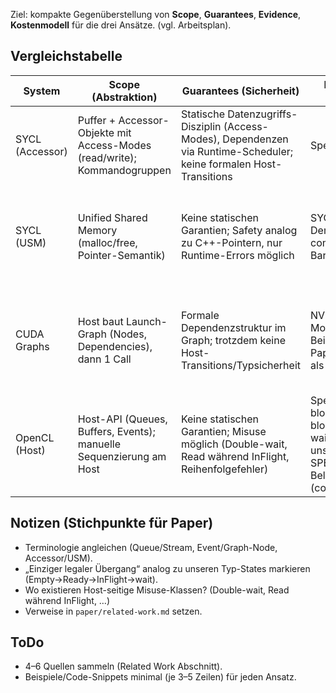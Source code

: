 
Ziel: kompakte Gegenüberstellung von **Scope**, **Guarantees**, **Evidence**, **Kostenmodell** für die drei Ansätze. (vgl. Arbeitsplan).  

## Vergleichstabelle

| System           | Scope (Abstraktion)                         | Guarantees (Sicherheit)                    | Evidence (Belege)                     | Kostenmodell / Overhead            |
|------------------|---------------------------------------------|--------------------------------------------|---------------------------------------|------------------------------------|
| SYCL (Accessor)  | Puffer + Accessor-Objekte mit Access-Modes (read/write); Kommandogruppen | Statische Datenzugriffs-Disziplin (Access-Modes), Dependenzen via Runtime-Scheduler; keine formalen Host-Transitions | Spec- | SYCL (Accessor)  |                                            |                                            |                                       |                                    | Runtime-Belege; Beispiele im Paper; Abgleich mit unseren Misuse-Klassen | Overhead abhängig vom Scheduler; Host-API abstrahiert, aber vergleichbar low; unsere Zero-Cost-Schicht bleibt erhalten |
| SYCL (USM)       | Unified Shared Memory (malloc/free, Pointer-Semantik) | Keine statischen Garantien; Safety analog zu C++-Pointern, nur Runtime-Errors möglich | SYCL Spec, Demos; keine compile-time Barrieren | Overhead minimal (direkte Pointer), aber Host-Misuse sehr leicht möglich; unser Typstate-Ansatz schließt diese Klasse explizit aus |
| CUDA Graphs      | Host baut Launch-Graph (Nodes, Dependencies), dann 1 Call | Formale Dependenzstruktur im Graph; trotzdem keine Host-Transitions/Typsicherheit | NVIDIA Graph-Model + Beispiele; Paper-Notizen als Evidence | Overhead meist geringer durch gebündelte Launches; Sicherheitsgarantien schwächer als unser Compile-Fail-Ansatz |
| OpenCL (Host)    | Host-API (Queues, Buffers, Events); manuelle Sequenzierung am Host | Keine statischen Garantien; Misuse möglich (Double-wait, Read während InFlight, Reihenfolgefehler) | Spez-Anker: blocking/non-blocking, event wait list; unsere SPEC/trybuild-Belege (compile-fail) | Roh-Kosten minimal; unsere Typstate-Schicht bleibt zero-cost (ASM/bloat) |

## Notizen (Stichpunkte für Paper)
- Terminologie angleichen (Queue/Stream, Event/Graph-Node, Accessor/USM).
- „Einziger legaler Übergang“ analog zu unseren Typ-States markieren (Empty→Ready→InFlight→wait).
- Wo existieren Host-seitige Misuse-Klassen? (Double-wait, Read während InFlight, …)
- Verweise in `paper/related-work.md` setzen.

## ToDo
- 4–6 Quellen sammeln (Related Work Abschnitt).
- Beispiele/Code-Snippets minimal (je 3–5 Zeilen) für jeden Ansatz.

